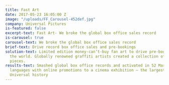 ```yaml
---
title: Fast Art
date: 2017-05-23 16:05:00 Z
image: "/uploads/FF_Carousel-452def.jpg"
company: Universal Pictures
is-featured: false
excerpt-text: Fast Art- We broke the global box office sales record
is-carousel: true
carousel-text: We broke the global box office sales record
brief-text: Drive record box office sales and pre-bookings
solution-text: Limited edition money-can’t-buy fan art to drive pre-bookings around
  the world. Globally renowned graffiti artists created a collection of twelve bespoke
  pieces.
results-text: Smashed global box office records and activated in 52 Markets with 37
  languages with online promotions to a cinema exhibition – the largest uptake in
  Universal history
---
```


